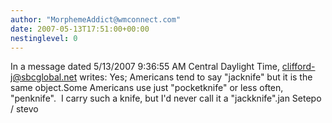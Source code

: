```yaml
---
author: "MorphemeAddict@wmconnect.com"
date: 2007-05-13T17:51:00+00:00
nestinglevel: 0
---
```

In a message dated 5/13/2007 9:36:55 AM Central Daylight Time, [clifford-j@sbcglobal.net](mailto://clifford-j@sbcglobal.net) writes:
Yes; Americans tend to say "jacknife" but it is the same object.Some Americans use just "pocketknife" or less often, "penknife".  I carry such a knife, but I'd never call it a "jackknife".jan Setepo / stevo